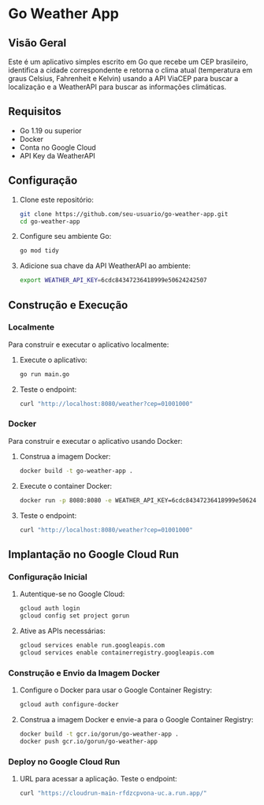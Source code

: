 # Go Weather App

## Visão Geral

Este é um aplicativo simples escrito em Go que recebe um CEP brasileiro, identifica a cidade correspondente e retorna o clima atual (temperatura em graus Celsius, Fahrenheit e Kelvin) usando a API ViaCEP para buscar a localização e a WeatherAPI para buscar as informações climáticas.

## Requisitos

- Go 1.19 ou superior
- Docker
- Conta no Google Cloud
- API Key da WeatherAPI

## Configuração

1. Clone este repositório:
    ```bash
    git clone https://github.com/seu-usuario/go-weather-app.git
    cd go-weather-app
    ```

2. Configure seu ambiente Go:
    ```bash
    go mod tidy
    ```

3. Adicione sua chave da API WeatherAPI ao ambiente:
    ```bash
    export WEATHER_API_KEY=6cdc84347236418999e50624242507
    ```

## Construção e Execução

### Localmente

Para construir e executar o aplicativo localmente:

1. Execute o aplicativo:
    ```bash
    go run main.go
    ```

2. Teste o endpoint:
    ```bash
    curl "http://localhost:8080/weather?cep=01001000"
    ```

### Docker

Para construir e executar o aplicativo usando Docker:

1. Construa a imagem Docker:
    ```bash
    docker build -t go-weather-app .
    ```

2. Execute o container Docker:
    ```bash
    docker run -p 8080:8080 -e WEATHER_API_KEY=6cdc84347236418999e50624242507 go-weather-app
    ```

3. Teste o endpoint:
    ```bash
    curl "http://localhost:8080/weather?cep=01001000"
    ```

## Implantação no Google Cloud Run

### Configuração Inicial

1. Autentique-se no Google Cloud:
    ```bash
    gcloud auth login
    gcloud config set project gorun
    ```

2. Ative as APIs necessárias:
    ```bash
    gcloud services enable run.googleapis.com
    gcloud services enable containerregistry.googleapis.com
    ```

### Construção e Envio da Imagem Docker

1. Configure o Docker para usar o Google Container Registry:
    ```bash
    gcloud auth configure-docker
    ```

2. Construa a imagem Docker e envie-a para o Google Container Registry:
    ```bash
    docker build -t gcr.io/gorun/go-weather-app .
    docker push gcr.io/gorun/go-weather-app
    ```

### Deploy no Google Cloud Run

1. URL para acessar a aplicação. Teste o endpoint:
    ```bash
    curl "https://cloudrun-main-rfdzcpvona-uc.a.run.app/"
    ```

